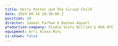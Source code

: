 ```yaml
---
title: Harry Potter and The Cursed Child
date: 2019-08-16 10:30:00 Z
position: 10
director: Jamaal Parham & Bashan Aquart
production-company: Studio Sixty Billion & AKA NYC
equipment: Arri Alexa Mini
is-shown: false
---
```


